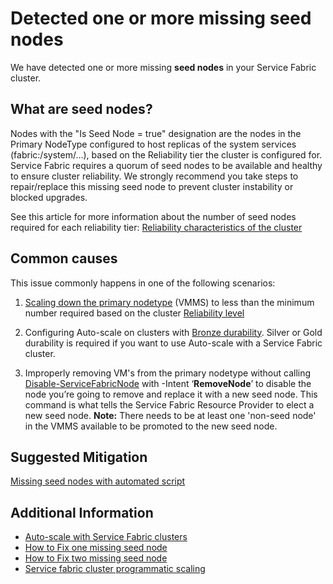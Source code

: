 <properties
    pageTitle="SeedNodeDeleted"
    description="Detected one or more missing seed nodes"
    infoBubbleText="Detected one or more missing seed nodes. See details on the right."
    service="microsoft.servicefabric"
    resource="clusters"
    authors="a-santamaria"
    displayOrder=""
    articleId="SFSeedNodeInsightArticle"
    diagnosticScenario="SFSeedNodeInsight"
    selfHelpType="Diagnostics"
    supportTopicIds="32608928,32608936,32608960,32608935"
    resourceTags=""
    productPesIds="15842"
    cloudEnvironments="public"
/>

# Detected one or more missing seed nodes

<!--issueDescription-->
We have detected one or more missing **seed nodes** in your Service Fabric cluster.  

## What are seed nodes?
Nodes with the "Is Seed Node = true" designation are the nodes in the Primary NodeType configured to host replicas of the system services (fabric:/system/...), based on the Reliability tier the cluster is configured for.  Service Fabric requires a quorum of seed nodes to be available and healthy to ensure cluster reliability.  We strongly recommend you take steps to repair/replace this missing seed node to prevent cluster instability or blocked upgrades.

See this article for more information about the number of seed nodes required for each reliability tier: [Reliability characteristics of the cluster](https://docs.microsoft.com/azure/service-fabric/service-fabric-cluster-capacity#the-reliability-characteristics-of-the-cluster)

## Common causes
This issue commonly happens in one of the following scenarios:

1. [Scaling down the primary nodetype](https://docs.microsoft.com/azure/service-fabric/service-fabric-cluster-scale-up-down) (VMMS) to less than the minimum number required based on the cluster [Reliability level](https://docs.microsoft.com/azure/service-fabric/service-fabric-cluster-capacity#the-reliability-characteristics-of-the-cluster)

2. Configuring Auto-scale on clusters with [Bronze durability](https://docs.microsoft.com/azure/service-fabric/service-fabric-cluster-capacity#the-durability-characteristics-of-the-cluster). Silver or Gold durability is required if you want to use Auto-scale with a Service Fabric cluster.

3. Improperly removing VM's from the primary nodetype without calling [Disable-ServiceFabricNode](https://docs.microsoft.com/powershell/module/servicefabric/disable-servicefabricnode?view=azureservicefabricps) with -Intent ‘**RemoveNode**’ to disable the node you’re going to remove and replace it with a new seed node.  This command is what tells the Service Fabric Resource Provider to elect a new seed node.  **Note:** There needs to be at least one 'non-seed node' in the VMMS available to be promoted to the new seed node.

## Suggested Mitigation
[Missing seed nodes with automated script](https://github.com/Azure/Service-Fabric-Troubleshooting-Guides/blob/master/Cluster/How%20to%20fix%20missing%20seednodes%20with%20Automated%20script.md)

## Additional Information

* [Auto-scale with Service Fabric clusters](https://github.com/Azure/Service-Fabric-Troubleshooting-Guides/blob/master/Cluster/Common%20issues%20customers%20experience%20when%20using%20Auto-scale%20with%20Service%20Fabric%20clusters.md)
* [How to Fix one missing seed node](https://github.com/Azure/Service-Fabric-Troubleshooting-Guides/blob/master/Cluster/How%20to%20Fix%20one%20missing%20seed%20node.md)
* [How to Fix two missing seed node](https://github.com/Azure/Service-Fabric-Troubleshooting-Guides/blob/master/Cluster/How%20to%20Fix%20two%20missing%20seed%20node.md)
* [Service fabric cluster programmatic scaling](https://docs.microsoft.com/azure/service-fabric/service-fabric-cluster-programmatic-scaling)

